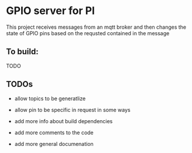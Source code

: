 # GPIO server for PI

This project receives messages from an mqtt broker and then
changes the state of GPIO pins based on the requsted contained
in the message 


## To build:
TODO

## TODOs
- allow topics to be generatlize
- allow pin to be specific in request in some ways 

- add more info about build dependencies
- add more comments to the code
- add more general documenation

